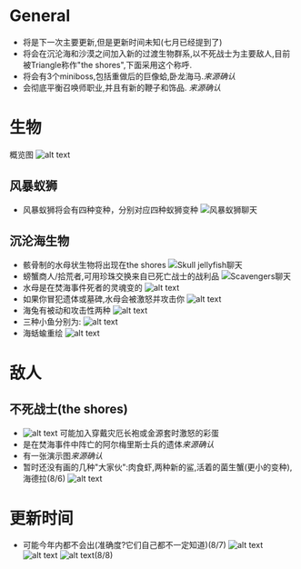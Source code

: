 # General
- 将是下一次主要更新,但是更新时间未知(七月已经提到了)
- 将会在沉沦海和沙漠之间加入新的过渡生物群系,以不死战士为主要敌人,目前被Triangle称作"the shores",下面采用这个称呼. 
- 将会有3个miniboss,包括重做后的巨像蛤,卧龙海马.*来源确认*
- 会彻底平衡召唤师职业,并且有新的鞭子和饰品. *来源确认*

# 生物
概览图
![alt text](image_SSOCreatures.png)
## 风暴蚁狮
- 风暴蚁狮将会有四种变种，分别对应四种蚁狮变种
  ![风暴蚁狮聊天](text_antlion.png)
## 沉沦海生物
- 骸骨制的水母状生物将出现在the shores
  ![Skull jellyfish聊天](text_skullJellyfish.png)
- 螃蟹商人/拾荒者,可用珍珠交换来自已死亡战士的战利品
  ![Scavengers聊天](text_scavenger.png)
- 水母是在焚海事件死者的灵魂变的
  ![alt text](image_ghostBell.png)
- 如果你冒犯遗体或墓碑,水母会被激怒并攻击你
  ![alt text](text_ghostBell.png)
- 海兔有被动和攻击性两种
  ![alt text](text_slugs.png)
- 三种小鱼分别为:
  ![alt text](image_fishes.png)
- 海蛞蝓重绘
  ![alt text](image_seaFloaty.png)


# 敌人
## 不死战士(the shores)
- ![alt text](text_undeadSoilder.png)
  可能加入穿戴灾厄长袍或金源套时激怒的彩蛋
- 是在焚海事件中阵亡的阿尔梅里斯士兵的遗体*来源确认*
- 有一张演示图*来源确认*
- 暂时还没有画的几种"大家伙":肉食虾,两种新的鲨,活着的菌生蟹(更小的变种),海德拉(8/6)
  ![alt text](text_bigGuys.png)
  
# 更新时间
- 可能今年内都不会出(准确度?它们自己都不一定知道)(8/7)
  ![alt text](text_updateTime.png)
  ![alt text](text_updateTime2.png)
  ![alt text](text_progressAug8.png)(8/8)